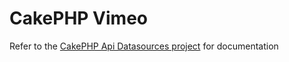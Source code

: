 CakePHP Vimeo
=================

Refer to the [CakePHP Api Datasources project](https://github.com/ProLoser/CakePHP-Api-Datasources) for documentation